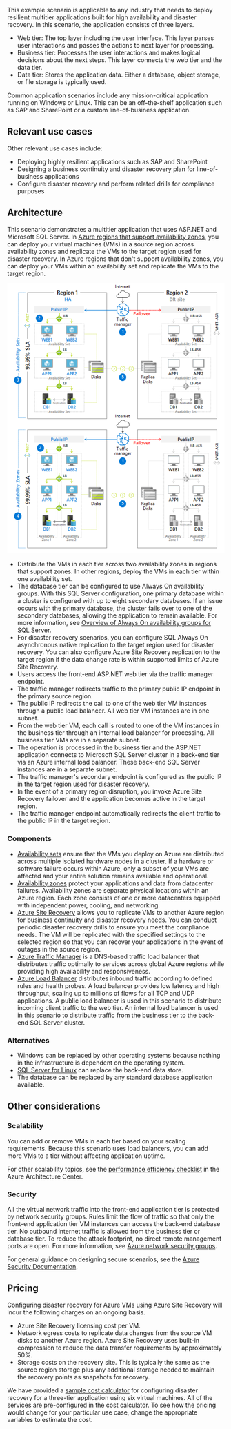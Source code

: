 
<!-- cSpell:ignore sujayt -->



This example scenario is applicable to any industry that needs to deploy resilient multitier applications built for high availability and disaster recovery. In this scenario, the application consists of three layers.

- Web tier: The top layer including the user interface. This layer parses user interactions and passes the actions to next layer for processing.
- Business tier: Processes the user interactions and makes logical decisions about the next steps. This layer connects the web tier and the data tier.
- Data tier: Stores the application data. Either a database, object storage, or file storage is typically used.

Common application scenarios include any mission-critical application running on Windows or Linux. This can be an off-the-shelf application such as SAP and SharePoint or a custom line-of-business application.

## Relevant use cases

Other relevant use cases include:

- Deploying highly resilient applications such as SAP and SharePoint
- Designing a business continuity and disaster recovery plan for line-of-business applications
- Configure disaster recovery and perform related drills for compliance purposes

## Architecture

This scenario demonstrates a multitier application that uses ASP.NET and Microsoft SQL Server. In [Azure regions that support availability zones](/azure/availability-zones/az-overview#services-support-by-region), you can deploy your virtual machines (VMs) in a source region across availability zones and replicate the VMs to the target region used for disaster recovery. In Azure regions that don't support availability zones, you can deploy your VMs within an availability set and replicate the VMs to the target region.

![Architecture overview of a highly resilient multitier web application][architecture]

- Distribute the VMs in each tier across two availability zones in regions that support zones. In other regions, deploy the VMs in each tier within one availability set.
- The database tier can be configured to use Always On availability groups. With this SQL Server configuration, one primary database within a cluster is configured with up to eight secondary databases. If an issue occurs with the primary database, the cluster fails over to one of the secondary databases, allowing the application to remain available. For more information, see [Overview of Always On availability groups for SQL Server][docs-sql-always-on].
- For disaster recovery scenarios, you can configure SQL Always On asynchronous native replication to the target region used for disaster recovery. You can also configure Azure Site Recovery replication to the target region if the data change rate is within supported limits of Azure Site Recovery.
- Users access the front-end ASP.NET web tier via the traffic manager endpoint.
- The traffic manager redirects traffic to the primary public IP endpoint in the primary source region.
- The public IP redirects the call to one of the web tier VM instances through a public load balancer. All web tier VM instances are in one subnet.
- From the web tier VM, each call is routed to one of the VM instances in the business tier through an internal load balancer for processing. All business tier VMs are in a separate subnet.
- The operation is processed in the business tier and the ASP.NET application connects to Microsoft SQL Server cluster in a back-end tier via an Azure internal load balancer. These back-end SQL Server instances are in a separate subnet.
- The traffic manager's secondary endpoint is configured as the public IP in the target region used for disaster recovery.
- In the event of a primary region disruption, you invoke Azure Site Recovery failover and the application becomes active in the target region.
- The traffic manager endpoint automatically redirects the client traffic to the public IP in the target region.

### Components

- [Availability sets][docs-availability-sets] ensure that the VMs you deploy on Azure are distributed across multiple isolated hardware nodes in a cluster. If a hardware or software failure occurs within Azure, only a subset of your VMs are affected and your entire solution remains available and operational.
- [Availability zones][docs-availability-zones] protect your applications and data from datacenter failures. Availability zones are separate physical locations within an Azure region. Each zone consists of one or more datacenters equipped with independent power, cooling, and networking.
- [Azure Site Recovery][docs-azure-site-recovery] allows you to replicate VMs to another Azure region for business continuity and disaster recovery needs. You can conduct periodic disaster recovery drills to ensure you meet the compliance needs. The VM will be replicated with the specified settings to the selected region so that you can recover your applications in the event of outages in the source region.
- [Azure Traffic Manager][docs-traffic-manager] is a DNS-based traffic load balancer that distributes traffic optimally to services across global Azure regions while providing high availability and responsiveness.
- [Azure Load Balancer][docs-load-balancer] distributes inbound traffic according to defined rules and health probes. A load balancer provides low latency and high throughput, scaling up to millions of flows for all TCP and UDP applications. A public load balancer is used in this scenario to distribute incoming client traffic to the web tier. An internal load balancer is used in this scenario to distribute traffic from the business tier to the back-end SQL Server cluster.

### Alternatives

- Windows can be replaced by other operating systems because nothing in the infrastructure is dependent on the operating system.
- [SQL Server for Linux][docs-sql-server-linux] can replace the back-end data store.
- The database can be replaced by any standard database application available.

## Other considerations

### Scalability

You can add or remove VMs in each tier based on your scaling requirements. Because this scenario uses load balancers, you can add more VMs to a tier without affecting application uptime.

For other scalability topics, see the [performance efficiency checklist][scalability] in the Azure Architecture Center.

### Security

All the virtual network traffic into the front-end application tier is protected by network security groups. Rules limit the flow of traffic so that only the front-end application tier VM instances can access the back-end database tier. No outbound internet traffic is allowed from the business tier or database tier. To reduce the attack footprint, no direct remote management ports are open. For more information, see [Azure network security groups][docs-nsg].

For general guidance on designing secure scenarios, see the [Azure Security Documentation][security].

## Pricing

Configuring disaster recovery for Azure VMs using Azure Site Recovery will incur the following charges on an ongoing basis.

- Azure Site Recovery licensing cost per VM.
- Network egress costs to replicate data changes from the source VM disks to another Azure region. Azure Site Recovery uses built-in compression to reduce the data transfer requirements by approximately 50%.
- Storage costs on the recovery site. This is typically the same as the source region storage plus any additional storage needed to maintain the recovery points as snapshots for recovery.

We have provided a [sample cost calculator][calculator] for configuring disaster recovery for a three-tier application using six virtual machines. All of the services are pre-configured in the cost calculator. To see how the pricing would change for your particular use case, change the appropriate variables to estimate the cost.

<!-- links -->

[architecture]: ./media/architecture-disaster-recovery-multi-tier-app.png
[security]: /azure/security
[scalability]: ../../framework/scalability/performance-efficiency.yml
[docs-availability-zones]: /azure/availability-zones/az-overview
[docs-load-balancer]: /azure/load-balancer/load-balancer-overview
[docs-nsg]: /azure/virtual-network/security-overview
[docs-sql-always-on]: /sql/database-engine/availability-groups/windows/overview-of-always-on-availability-groups-sql-server
[docs-sql-server-linux]: /sql/linux/sql-server-linux-overview?view=sql-server-linux-2017
[docs-traffic-manager]: /azure/traffic-manager
[docs-azure-site-recovery]: /azure/site-recovery/azure-to-azure-quickstart
[docs-availability-sets]: /azure/virtual-machines/windows/manage-availability
[calculator]: https://azure.com/e/6835332265044d6d931d68c917979e6d